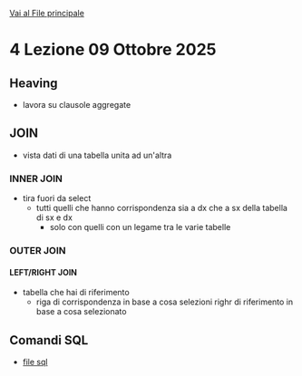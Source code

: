 [Vai al File principale](../../Readme.md)

# 4 Lezione 09 Ottobre 2025

## Heaving

- lavora su clausole aggregate

## JOIN

- vista dati di una tabella unita ad un'altra

### INNER JOIN

- tira fuori da select
  - tutti quelli che hanno corrispondenza sia a dx che a sx della tabella di sx e dx
    - solo con quelli con un legame tra le varie tabelle

### OUTER JOIN

#### LEFT/RIGHT JOIN

- tabella che hai di riferimento
  - riga di corrispondenza in base a cosa selezioni righr di riferimento in base a cosa selezionato

## Comandi SQL

- [file sql](SQL/file.sql)
